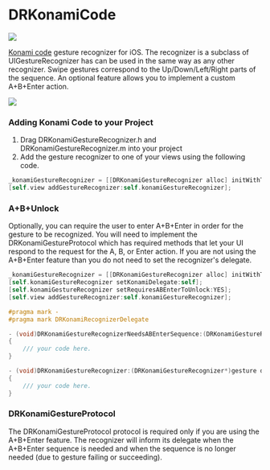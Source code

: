 DRKonamiCode
============

![](http://upload.wikimedia.org/wikipedia/commons/thumb/e/e2/Konami_Code.svg/300px-Konami_Code.svg.png)

[Konami code](http://en.wikipedia.org/wiki/Konami_Code) gesture recognizer for iOS. The recognizer is a subclass of UIGestureRecognizer has can be used in the same way as any other recognizer. Swipe gestures correspond to the Up/Down/Left/Right parts of the sequence. An optional feature allows you to implement a custom A+B+Enter action.

![](http://grab.by/fbga)

### Adding Konami Code to your Project ###

1. Drag DRKonamiGestureRecognizer.h and DRKonamiGestureRecognizer.m into your project
2. Add the gesture recognizer to one of your views using the following code.

```objective-c
_konamiGestureRecognizer = [[DRKonamiGestureRecognizer alloc] initWithTarget:self action:@selector(_konamiGestureRecognized:)];
[self.view addGestureRecognizer:self.konamiGestureRecognizer];
```

### A+B+Unlock ###

Optionally, you can require the user to enter A+B+Enter in order for the gesture to be recognized. You will need to implement the DRKonamiGestureProtocol which has required methods that let your UI respond to the request for the A, B, or Enter action. If you are not using the A+B+Enter feature than you do not need to set the recognizer's delegate.


```objective-c
_konamiGestureRecognizer = [[DRKonamiGestureRecognizer alloc] initWithTarget:self action:@selector(_konamiGestureRecognized:)];
[self.konamiGestureRecognizer setKonamiDelegate:self];
[self.konamiGestureRecognizer setRequiresABEnterToUnlock:YES];
[self.view addGestureRecognizer:self.konamiGestureRecognizer];

#pragma mark -
#pragma mark DRKonamiRecognizerDelegate

- (void)DRKonamiGestureRecognizerNeedsABEnterSequence:(DRKonamiGestureRecognizer*)gesture
{
	/// your code here. 
}

- (void)DRKonamiGestureRecognizer:(DRKonamiGestureRecognizer*)gesture didFinishNeedingABEnterSequenceWithError:(BOOL)error
{
	/// your code here.
}
```

### DRKonamiGestureProtocol ###

The DRKonamiGestureProtocol protocol is required only if you are using the A+B+Enter feature. The recognizer will inform its delegate when the A+B+Enter sequence is needed and when the sequence is no longer needed (due to gesture failing or succeeding).